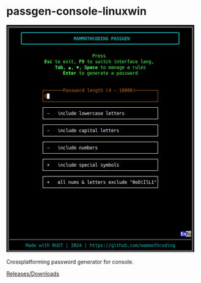 # passgen-console-linuxwin

![alt text](./App_screen.png "passgen-console-linuxwin")

Crossplatforming password generator for console.

[Releases/Downloads](https://github.com/mammothcoding/passgen-console-linuxwin/releases/)

